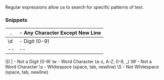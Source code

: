 Regular expressions allow us to search for specific patterns of text.

### Snippets

| .   | - Any Character Except New Line |
| --- | ------------------------------- |
| \d  | - Digit (0-9)                   |
| --  | --                              |

\D | - Not a Digit (0-9)
\w - Word Character (a-z, A-Z, 0-9, \_)
\W - Not a Word Character
\s - Whitespace (space, tab, newline)
\S - Not Whitespace (space, tab, newline)
